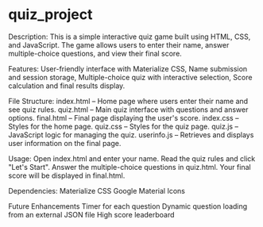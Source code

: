 # quiz_project
Description:
This is a simple interactive quiz game built using HTML, CSS, and JavaScript. The game allows users to enter their name, answer multiple-choice questions, and view their final score.

Features:
User-friendly interface with Materialize CSS,
Name submission and session storage,
Multiple-choice quiz with interactive selection,
Score calculation and final results display.

File Structure:
index.html – Home page where users enter their name and see quiz rules.
quiz.html – Main quiz interface with questions and answer options.
final.html – Final page displaying the user's score.
index.css – Styles for the home page.
quiz.css – Styles for the quiz page.
quiz.js – JavaScript logic for managing the quiz.
userinfo.js – Retrieves and displays user information on the final page.

Usage:
Open index.html and enter your name.
Read the quiz rules and click "Let's Start".
Answer the multiple-choice questions in quiz.html.
Your final score will be displayed in final.html.

Dependencies:
Materialize CSS
Google Material Icons

Future Enhancements
Timer for each question
Dynamic question loading from an external JSON file
High score leaderboard
